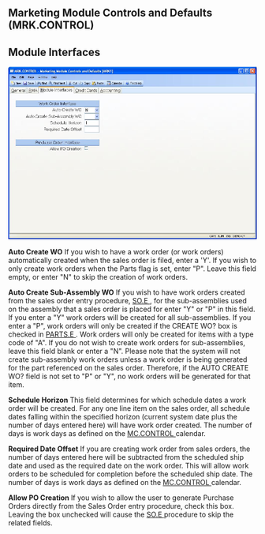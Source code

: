 ##  Marketing Module Controls and Defaults (MRK.CONTROL)

<PageHeader />

##  Module Interfaces

![](./MRK-CONTROL-3.jpg)

**Auto Create WO** If you wish to have a work order (or work orders)
automatically created when the sales order is filed, enter a 'Y'. If you wish
to only create work orders when the Parts flag is set, enter "P". Leave this
field empty, or enter "N" to skip the creation of work orders.  
  
**Auto Create Sub-Assembly WO** If you wish to have work orders created from the sales order entry procedure, [ SO.E ](../../SO-E/README.md) , for the sub-assemblies used on the assembly that a sales order is placed for enter "Y" or "P" in this field. If you enter a "Y" work orders will be created for all sub-assemblies. If you enter a "P", work orders will only be created if the CREATE WO? box is checked in [ PARTS.E ](../../../../ENG-OVERVIEW/ENG-ENTRY/PARTS-E/README.md) . Work orders will only be created for items with a type code of "A". If you do not wish to create work orders for sub-assemblies, leave this field blank or enter a "N". Please note that the system will not create sub-assembly work orders unless a work order is being generated for the part referenced on the sales order. Therefore, if the AUTO CREATE WO? field is not set to "P" or "Y", no work orders will be generated for that item.   
  
**Schedule Horizon** This field determines for which schedule dates a work order will be created. For any one line item on the sales order, all schedule dates falling within the specified horizon (current system date plus the number of days entered here) will have work order created. The number of days is work days as defined on the [ MC.CONTROL ](MC-CONTROL/README.md) calendar.   
  
**Required Date Offset** If you are creating work order from sales orders, the number of days entered here will be subtracted from the scheduled ship date and used as the required date on the work order. This will allow work orders to be scheduled for completion before the scheduled ship date. The number of days is work days as defined on the [ MC.CONTROL ](MC-CONTROL/README.md) calendar.   
  
**Allow PO Creation** If you wish to allow the user to generate Purchase Orders directly from the Sales Order entry procedure, check this box. Leaving the box unchecked will cause the [ SO.E ](../../SO-E/README.md) procedure to skip the related fields.   
  
  
<badge text= "Version 8.10.57" vertical="middle" />

<PageFooter />